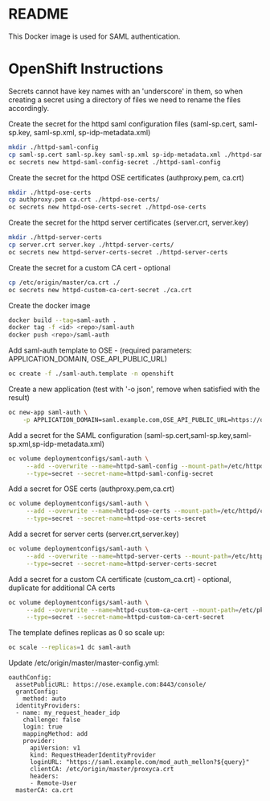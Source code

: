 # README #

This Docker image is used for SAML authentication.

# OpenShift Instructions #
Secrets cannot have key names with an 'underscore' in them, so when creating a secret using a directory of files we need to rename the files accordingly.

Create the secret for the httpd saml configuration files (saml-sp.cert, saml-sp.key, saml-sp.xml, sp-idp-metadata.xml) 
```sh
mkdir ./httpd-saml-config
cp saml-sp.cert saml-sp.key saml-sp.xml sp-idp-metadata.xml ./httpd-saml-config/
oc secrets new httpd-saml-config-secret ./httpd-saml-config
```

Create the secret for the httpd OSE certificates (authproxy.pem, ca.crt)
```sh
mkdir ./httpd-ose-certs
cp authproxy.pem ca.crt ./httpd-ose-certs/
oc secrets new httpd-ose-certs-secret ./httpd-ose-certs
```

Create the secret for the httpd server certificates (server.crt, server.key)
```sh
mkdir ./httpd-server-certs
cp server.crt server.key ./httpd-server-certs/
oc secrets new httpd-server-certs-secret ./httpd-server-certs
```

Create the secret for a custom CA cert - optional
```sh
cp /etc/origin/master/ca.crt ./
oc secrets new httpd-custom-ca-cert-secret ./ca.crt
```


Create the docker image
```sh
docker build --tag=saml-auth .
docker tag -f <id> <repo>/saml-auth
docker push <repo>/saml-auth
```

Add saml-auth template to OSE - (required parameters: APPLICATION_DOMAIN, OSE_API_PUBLIC_URL)
```sh
oc create -f ./saml-auth.template -n openshift
```


Create a new application (test with '-o json', remove when satisfied with the result)
```sh
oc new-app saml-auth \
    -p APPLICATION_DOMAIN=saml.example.com,OSE_API_PUBLIC_URL=https://ose.example.com:8443/oauth/authorize -o json
```


Add a secret for the SAML configuration (saml-sp.cert,saml-sp.key,saml-sp.xml,sp-idp-metadata.xml)
```sh
oc volume deploymentconfigs/saml-auth \
     --add --overwrite --name=httpd-saml-config --mount-path=/etc/httpd/conf/saml \
     --type=secret --secret-name=httpd-saml-config-secret
```

Add a secret for OSE certs (authproxy.pem,ca.crt)
```sh
oc volume deploymentconfigs/saml-auth \
     --add --overwrite --name=httpd-ose-certs --mount-path=/etc/httpd/conf/ose_certs \
     --type=secret --secret-name=httpd-ose-certs-secret
```

Add a secret for server certs (server.crt,server.key)
```sh
oc volume deploymentconfigs/saml-auth \
     --add --overwrite --name=httpd-server-certs --mount-path=/etc/httpd/conf/server_certs \
     --type=secret --secret-name=httpd-server-certs-secret
```

Add a secret for a custom CA certificate (custom_ca.crt) - optional, duplicate for additional CA certs
```sh
oc volume deploymentconfigs/saml-auth \
     --add --overwrite --name=httpd-custom-ca-cert --mount-path=/etc/pki/ca-trust/source/anchors/custom_ca.crt \
     --type=secret --secret-name=httpd-custom-ca-cert-secret
```

The template defines replicas as 0 so scale up:
```sh
oc scale --replicas=1 dc saml-auth
```

Update /etc/origin/master/master-config.yml:
```
oauthConfig:
  assetPublicURL: https://ose.example.com:8443/console/
  grantConfig:
    method: auto
  identityProviders:
  - name: my_request_header_idp
    challenge: false
    login: true
    mappingMethod: add
    provider:
      apiVersion: v1
      kind: RequestHeaderIdentityProvider
      loginURL: "https://saml.example.com/mod_auth_mellon?${query}"
      clientCA: /etc/origin/master/proxyca.crt
      headers:
      - Remote-User
  masterCA: ca.crt

```
